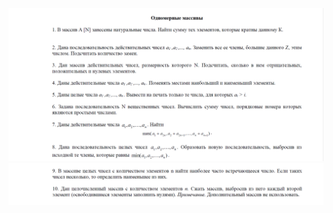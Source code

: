 ![](https://github.com/andreiartsiomenka/introduction-to-java/blob/main/src/by/basic/unit2_Algorithmization/one_dimensional_array/one_dimensional_array_1.png)
![](https://github.com/andreiartsiomenka/introduction-to-java/blob/main/src/by/basic/unit2_Algorithmization/one_dimensional_array/one_dimensional_array_2.png)
